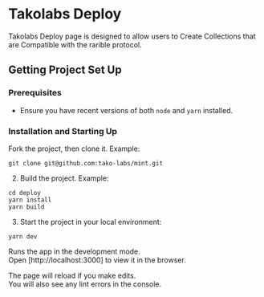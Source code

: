 # Takolabs Deploy

Takolabs Deploy page is designed to allow users to Create Collections that are Compatible with the rarible protocol.


## Getting Project Set Up

### Prerequisites

* Ensure you have recent versions of both `node` and `yarn` installed.

### Installation and Starting Up

Fork the project, then clone it. Example:
```
git clone git@github.com:tako-labs/mint.git
```

2. Build the project. Example:
```
cd deploy
yarn install
yarn build
```

3. Start the project in your local environment:
```
yarn dev
```
Runs the app in the development mode.\
Open [http://localhost:3000] to view it in the browser.

The page will reload if you make edits.\
You will also see any lint errors in the console.
